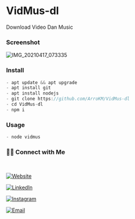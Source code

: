 <h1> VidMus-dl</h1>

Download Video Dan Music

<h3>Screenshot</h3>

![IMG_20210417_073335](https://user-images.githubusercontent.com/46747652/115096460-658e7600-9f4f-11eb-9950-f386590c41ae.jpg)

<h3>Install</h3>

```java
- apt update && apt upgrade
- apt install git
- apt install nodejs
- git clone https://github.com/ArroKM/VidMus-dl
- cd VidMus-dl
- npm i
```

<h3>Usage</h3>

```java
- node vidmus
```

<h3> 🤝🏻 Connect with Me </h3>

<br>



<p align="center">

<a href="https://ase-xc.com"><img alt="Website" src="https://img.shields.io/badge/ase-xc.com-black?style=flat-square&logo=google-chrome"></a>

<a href="#"><img alt="LinkedIn" src="https://img.shields.io/badge/LinkedIn-AseCx-blue?style=flat-square&logo=linkedin"></a>

<a href="https://www.instagram.com/arrokm.1/"><img alt="Instagram" src="https://img.shields.io/badge/Instagram-arrokm.1-black?style=flat-square&logo=instagram"></a>

<a href="mailto:arrokm053@gmail.com"><img alt="Email" src="https://img.shields.io/badge/Email-arrokm053@gmail.com-blue?style=flat-square&logo=gmail"></a>

</p>
